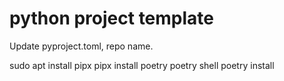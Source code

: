 # python project template

Update pyproject.toml, repo name.

sudo apt install pipx
pipx install poetry
poetry shell
poetry install

